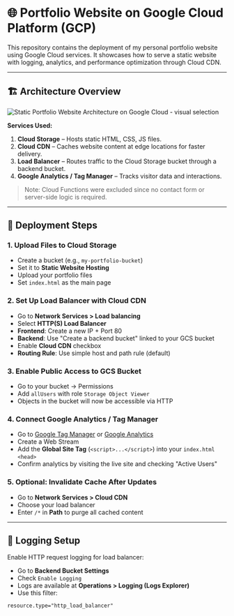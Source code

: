 # 🌐 Portfolio Website on Google Cloud Platform (GCP)

This repository contains the deployment of my personal portfolio website using Google Cloud services. It showcases how to serve a static website with logging, analytics, and performance optimization through Cloud CDN.

---

## 🏗️ Architecture Overview

![Static Portfolio Website Architecture on Google Cloud - visual selection](https://github.com/user-attachments/assets/8dcdd191-2858-4652-a63d-07b7c528e18d)


**Services Used:**

1. **Cloud Storage** – Hosts static HTML, CSS, JS files.
2. **Cloud CDN** – Caches website content at edge locations for faster delivery.
3. **Load Balancer** – Routes traffic to the Cloud Storage bucket through a backend bucket.
4. **Google Analytics / Tag Manager** – Tracks visitor data and interactions.

> Note: Cloud Functions were excluded since no contact form or server-side logic is required.

---

## 🚀 Deployment Steps

### 1. Upload Files to Cloud Storage
- Create a bucket (e.g., `my-portfolio-bucket`)
- Set it to **Static Website Hosting**
- Upload your portfolio files
- Set `index.html` as the main page

### 2. Set Up Load Balancer with Cloud CDN
- Go to **Network Services > Load balancing**
- Select **HTTP(S) Load Balancer**
- **Frontend**: Create a new IP + Port 80
- **Backend**: Use "Create a backend bucket" linked to your GCS bucket
- Enable **Cloud CDN** checkbox
- **Routing Rule**: Use simple host and path rule (default)

### 3. Enable Public Access to GCS Bucket
- Go to your bucket → Permissions
- Add `allUsers` with role `Storage Object Viewer`
- Objects in the bucket will now be accessible via HTTP

### 4. Connect Google Analytics / Tag Manager
- Go to [Google Tag Manager](https://tagmanager.google.com/) or [Google Analytics](https://analytics.google.com/)
- Create a Web Stream
- Add the **Global Site Tag** (`<script>...</script>`) into your `index.html` `<head>`
- Confirm analytics by visiting the live site and checking "Active Users"

### 5. Optional: Invalidate Cache After Updates
- Go to **Network Services > Cloud CDN**
- Choose your load balancer
- Enter `/*` in **Path** to purge all cached content

---

## 🧾 Logging Setup

Enable HTTP request logging for load balancer:
- Go to **Backend Bucket Settings**
- Check `Enable Logging`
- Logs are available at **Operations > Logging (Logs Explorer)**
- Use this filter:
```lql
resource.type="http_load_balancer"
